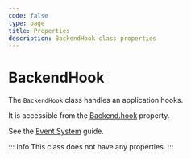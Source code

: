 ```yaml
---
code: false
type: page
title: Properties
description: BackendHook class properties
---
```


# BackendHook

The `BackendHook` class handles an application hooks.  

It is accessible from the [Backend.hook](/core/2/framework/classes/backend/properties#hook) property.

See the [Event System](/core/2/guides/develop-on-kuzzle/3-event-system#hook) guide.

::: info
This class does not have any properties.
:::
